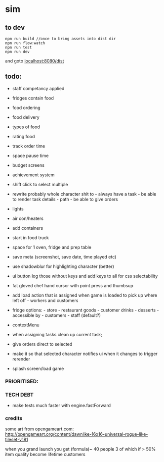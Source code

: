 # sim

## to dev

```
npm run build //once to bring assets into dist dir
npm run flow:watch
npm run test
npm run dev
```
and goto [localhost:8080/dist](http://localhost:8080/dist)


## todo:

 - staff competancy applied
 - fridges contain food
 - food ordering
 - food delivery
 - types of food
 - rating food
 - track order time
 - space pause time
 - budget screens
 - achievement system
 - shift click to select multiple
 - rewrite probably whole character shit to 
		- always have a task
		- be able to render task details
			- path
		- be able to give orders

 - lights 
 - air con/heaters
 - add containers

 - start in food truck
 - space for 1 oven, fridge and prep table
 - save meta (screenshot, save date, time played etc)
 - use shadowblur for highlighting character (better)

 - ui button log those without keys and add keys to all for css selectability

 - fat gloved chef hand cursor with point press and thumbsup

 - add load action that is assigned when game is loaded to pick up where left off
		- workers and customers

- fridge options:
		- store 
			- restaurant goods
			- customer drinks
			- desserts
		- accessible by
			- customers
			- staff (default?)
 - contextMenu
 - when assigning tasks clean up current task;
 - give orders direct to selected
 - make it so that selected character notifies ui when it changes to trigger rerender
 - splash screen/load game
### PRIORITISED:
 

### TECH DEBT

 - make tests much faster with engine.fastForward

### credits

some art from opengameart.com:
http://opengameart.org/content/dawnlike-16x16-universal-rogue-like-tileset-v181


when you grand launch you get (formula)~ 40 people 
3 of which if > 50% item quality become lifetime customers
